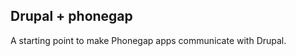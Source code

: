 Drupal + phonegap
-----------------

A starting point to make Phonegap apps communicate with Drupal.
